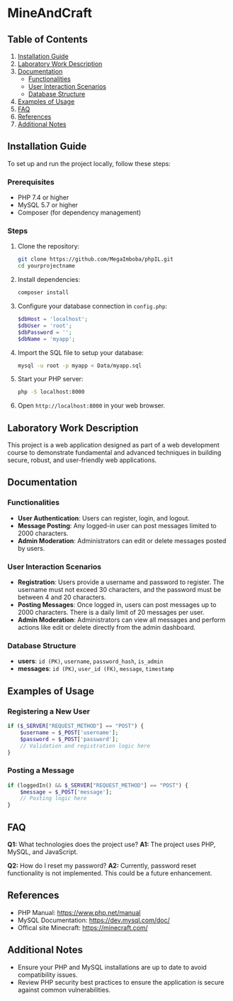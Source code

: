 # MineAndCraft

## Table of Contents
1. [Installation Guide](#installation-guide)
2. [Laboratory Work Description](#laboratory-work-description)
3. [Documentation](#documentation)
   - [Functionalities](#functionalities)
   - [User Interaction Scenarios](#user-interaction-scenarios)
   - [Database Structure](#database-structure)
4. [Examples of Usage](#examples-of-usage)
5. [FAQ](#faq)
6. [References](#references)
7. [Additional Notes](#additional-notes)

## Installation Guide
To set up and run the project locally, follow these steps:

### Prerequisites
- PHP 7.4 or higher
- MySQL 5.7 or higher
- Composer (for dependency management)

### Steps
1. Clone the repository:
   ```bash
   git clone https://github.com/MegaImboba/phpIL.git
   cd yourprojectname
   ```
2. Install dependencies:
   ```bash
   composer install
   ```
3. Configure your database connection in `config.php`:
   ```php
   $dbHost = 'localhost';
   $dbUser = 'root';
   $dbPassword = '';
   $dbName = 'myapp';
   ```
4. Import the SQL file to setup your database:
   ```bash
   mysql -u root -p myapp < Data/myapp.sql
   ```
5. Start your PHP server:
   ```bash
   php -S localhost:8000
   ```
6. Open `http://localhost:8000` in your web browser.

## Laboratory Work Description
This project is a web application designed as part of a web development course to demonstrate fundamental and advanced techniques in building secure, robust, and user-friendly web applications.

## Documentation

### Functionalities
- **User Authentication**: Users can register, login, and logout.
- **Message Posting**: Any logged-in user can post messages limited to 2000 characters.
- **Admin Moderation**: Administrators can edit or delete messages posted by users.

### User Interaction Scenarios
- **Registration**: Users provide a username and password to register. The username must not exceed 30 characters, and the password must be between 4 and 20 characters.
- **Posting Messages**: Once logged in, users can post messages up to 2000 characters. There is a daily limit of 20 messages per user.
- **Admin Moderation**: Administrators can view all messages and perform actions like edit or delete directly from the admin dashboard.

### Database Structure
- **users**: `id (PK)`, `username`, `password_hash`, `is_admin`
- **messages**: `id (PK)`, `user_id (FK)`, `message`, `timestamp`

## Examples of Usage
### Registering a New User
```php
if ($_SERVER["REQUEST_METHOD"] == "POST") {
    $username = $_POST['username'];
    $password = $_POST['password'];
    // Validation and registration logic here
}
```
### Posting a Message
```php
if (loggedIn() && $_SERVER["REQUEST_METHOD"] == "POST") {
    $message = $_POST['message'];
    // Posting logic here
}
```

## FAQ
**Q1:** What technologies does the project use?
**A1:** The project uses PHP, MySQL, and JavaScript.

**Q2:** How do I reset my password?
**A2:** Currently, password reset functionality is not implemented. This could be a future enhancement.

## References
- PHP Manual: https://www.php.net/manual
- MySQL Documentation: https://dev.mysql.com/doc/
- Offical site Minecraft: https://minecraft.com/

## Additional Notes
- Ensure your PHP and MySQL installations are up to date to avoid compatibility issues.
- Review PHP security best practices to ensure the application is secure against common vulnerabilities.
